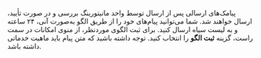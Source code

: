 <p>پیامک‌های ارسالی پس از ارسال توسط واحد مانیتورینگ بررسی و در صورت تأیید، ارسال خواهند شد. شما می‌توانید پیام‌های خود را از طریق الگو به‌صورت آنی، ۲۴ ساعته و به لیست سیاه ارسال کنید. برای ثبت الگوی موردنظر، از منوی امکانات در سمت راست، گزینه <strong>ثبت الگو</strong> را انتخاب کنید. توجه داشته باشید که متن پیام باید ماهیت خدماتی داشته باشد.</p>